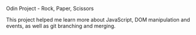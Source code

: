 Odin Project - Rock, Paper, Scissors 

This project helped me learn more about JavaScript, DOM manipulation and events, as well as git branching and merging. 
